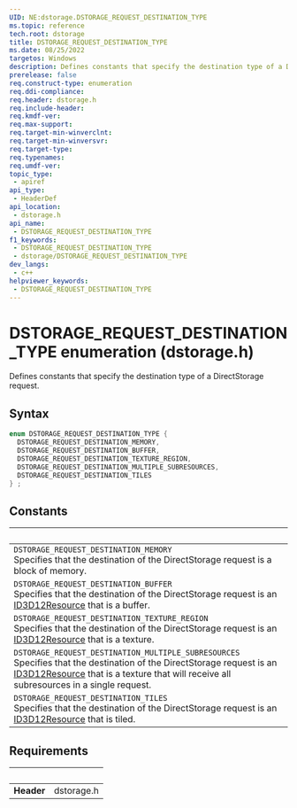 ```yaml
---
UID: NE:dstorage.DSTORAGE_REQUEST_DESTINATION_TYPE
ms.topic: reference
tech.root: dstorage
title: DSTORAGE_REQUEST_DESTINATION_TYPE
ms.date: 08/25/2022
targetos: Windows
description: Defines constants that specify the destination type of a DirectStorage request.
prerelease: false
req.construct-type: enumeration
req.ddi-compliance: 
req.header: dstorage.h
req.include-header: 
req.kmdf-ver: 
req.max-support: 
req.target-min-winverclnt: 
req.target-min-winversvr: 
req.target-type: 
req.typenames: 
req.umdf-ver: 
topic_type:
 - apiref
api_type:
 - HeaderDef
api_location:
 - dstorage.h
api_name:
 - DSTORAGE_REQUEST_DESTINATION_TYPE
f1_keywords:
 - DSTORAGE_REQUEST_DESTINATION_TYPE
 - dstorage/DSTORAGE_REQUEST_DESTINATION_TYPE
dev_langs:
 - c++
helpviewer_keywords:
 - DSTORAGE_REQUEST_DESTINATION_TYPE
---
```


# DSTORAGE_REQUEST_DESTINATION_TYPE enumeration (dstorage.h)

Defines constants that specify the destination type of a DirectStorage request.

## Syntax

```cpp
enum DSTORAGE_REQUEST_DESTINATION_TYPE {
  DSTORAGE_REQUEST_DESTINATION_MEMORY,
  DSTORAGE_REQUEST_DESTINATION_BUFFER,
  DSTORAGE_REQUEST_DESTINATION_TEXTURE_REGION,
  DSTORAGE_REQUEST_DESTINATION_MULTIPLE_SUBRESOURCES,
  DSTORAGE_REQUEST_DESTINATION_TILES
} ;
```

## Constants

| &nbsp; |
| ---- |
| `DSTORAGE_REQUEST_DESTINATION_MEMORY` <br> Specifies that the destination of the DirectStorage request is a block of memory. |
| `DSTORAGE_REQUEST_DESTINATION_BUFFER` <br> Specifies that the destination of the DirectStorage request is an [ID3D12Resource](/windows/win32/api/d3d12/nn-d3d12-id3d12resource) that is a buffer.|
| `DSTORAGE_REQUEST_DESTINATION_TEXTURE_REGION` <br> Specifies that the destination of the DirectStorage request is an [ID3D12Resource](/windows/win32/api/d3d12/nn-d3d12-id3d12resource) that is a texture.|
| `DSTORAGE_REQUEST_DESTINATION_MULTIPLE_SUBRESOURCES` <br> Specifies that the destination of the DirectStorage request is an [ID3D12Resource](/windows/win32/api/d3d12/nn-d3d12-id3d12resource) that is a texture that will receive all subresources in a single request.|
| `DSTORAGE_REQUEST_DESTINATION_TILES` <br> Specifies that the destination of the DirectStorage request is an [ID3D12Resource](/windows/win32/api/d3d12/nn-d3d12-id3d12resource) that is tiled.|

## Requirements

| &nbsp; | &nbsp; |
| ---- |:---- |
| **Header** | dstorage.h |
